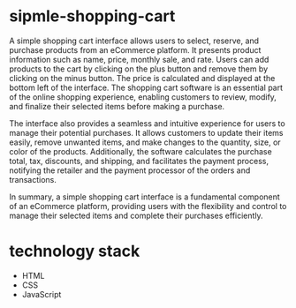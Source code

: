 # sipmle-shopping-cart

A simple shopping cart interface allows users to select, reserve, and purchase products from an eCommerce platform. It presents product information such as name, price, monthly sale, and rate. Users can add products to the cart by clicking on the plus button and remove them by clicking on the minus button. The price is calculated and displayed at the bottom left of the interface. The shopping cart software is an essential part of the online shopping experience, enabling customers to review, modify, and finalize their selected items before making a purchase.

The interface also provides a seamless and intuitive experience for users to manage their potential purchases. It allows customers to update their items easily, remove unwanted items, and make changes to the quantity, size, or color of the products. Additionally, the software calculates the purchase total, tax, discounts, and shipping, and facilitates the payment process, notifying the retailer and the payment processor of the orders and transactions.

In summary, a simple shopping cart interface is a fundamental component of an eCommerce platform, providing users with the flexibility and control to manage their selected items and complete their purchases efficiently.

# technology stack
- HTML
- CSS
- JavaScript
